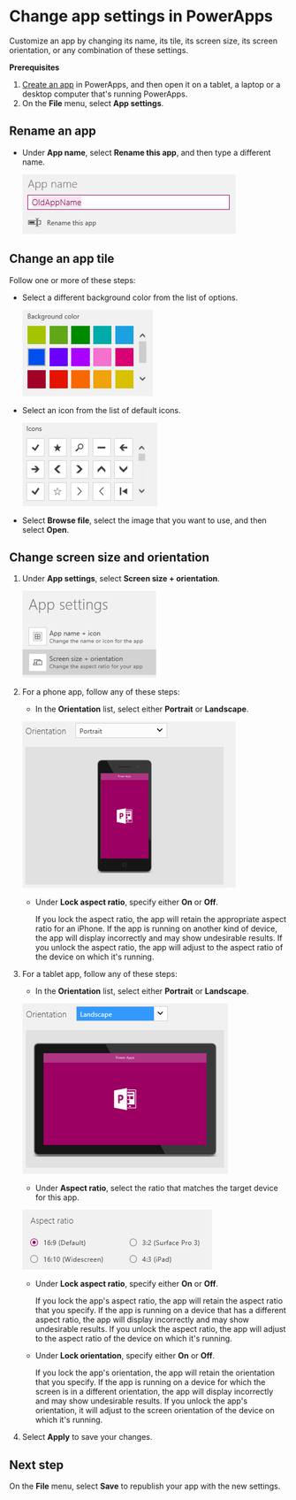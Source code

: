 <properties
	pageTitle="Change app settings | Microsoft PowerApps"
	description="Step-by-step instructions for changing settings such as the screen size and orientation, the app name, and the app icon"
	services=""
	suite="powerapps"
	documentationCenter="na"
	authors="AFTOwen"
	manager="dwrede"
	editor=""
	tags=""/>

<tags
   ms.service="powerapps"
   ms.devlang="na"
   ms.topic="article"
   ms.tgt_pltfrm="na"
   ms.workload="na"
   ms.date="01/21/2015"
   ms.author="anneta"/>

# Change app settings in PowerApps #
Customize an app by changing its name, its tile, its screen size, its screen orientation, or any combination of these settings.

**Prerequisites**

1. [Create an app](quick-tour-other.md) in PowerApps, and then open it on a tablet, a laptop or a desktop computer that's running PowerApps.
1. On the **File** menu, select **App settings**.

## Rename an app ##
- Under **App name**, select **Rename this app**, and then type a different name.

	![Close an app](./media/change-app-settings/rename-app.png)

## Change an app tile ##
Follow one or more of these steps:

- Select a different background color from the list of options.

	![Select a tile color](./media/change-app-settings/tile-colors.png)

- Select an icon from the list of default icons.

	![Select a tile icon](./media/change-app-settings/tile-icons.png)

- Select **Browse file**, select the image that you want to use, and then select **Open**.

## Change screen size and orientation ##
1. Under **App settings**, select **Screen size + orientation**.

	![Option to change the screen size and orientation of an app](./media/change-app-settings/size-orientation.png)

1. For a phone app, follow any of these steps:
	- In the **Orientation** list, select either **Portrait** or **Landscape**.

	![Change the orientation of a phone app](./media/change-app-settings/orientation-phone.png)

	- Under **Lock aspect ratio**, specify either **On** or **Off**.

		If you lock the aspect ratio, the app will retain the appropriate aspect ratio for an iPhone. If the app is running on another kind of device, the app will display incorrectly and may show undesirable results. If you unlock the aspect ratio, the app will adjust to the aspect ratio of the device on which it's running.
1. For a tablet app, follow any of these steps:
	- In the **Orientation** list, select either **Portrait** or **Landscape**.

	![Change the orientation of a tablet app](./media/change-app-settings/orientation-tablet.png)

	- Under **Aspect ratio**, select the ratio that matches the target device for this app.

	![Change the aspect ratio of a tablet app](./media/change-app-settings/aspect-tablet.png)

	- Under **Lock aspect ratio**, specify either **On** or **Off**.

		If you lock the app's aspect ratio, the app will retain the aspect ratio that you specify. If the app is running on a device that has a different aspect ratio, the app will display incorrectly and may show undesirable results. If you unlock the aspect ratio, the app will adjust to the aspect ratio of the device on which it's running.

	- Under **Lock orientation**, specify either **On** or **Off**.

		If you lock the app's orientation, the app will retain the orientation that you specify. If the app is running on a device for which the screen is in a different orientation, the app will display incorrectly and may show undesirable results. If you unlock the app's orientation, it will adjust to the screen orientation of the device on which it's running.

1. Select **Apply** to save your changes.

## Next step #
On the **File** menu, select **Save** to republish your app with the new settings.
